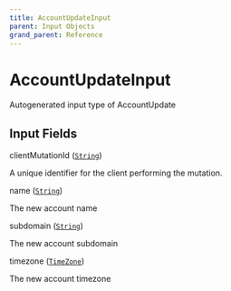 ```yaml
---
title: AccountUpdateInput
parent: Input Objects
grand_parent: Reference
---
```


<h1>AccountUpdateInput</h1>

Autogenerated input type of AccountUpdate

<h2>Input Fields</h2>

<div class="field-entry ">
  <span id="client_mutation_id" class="field-name anchored">clientMutationId (<code><a href="/docs/reference/scalar/string">String</a></code>)</span>

  <div class="description-wrapper">
   <p>A unique identifier for the client performing the mutation.</p>

  </div>
</div>

<div class="field-entry ">
  <span id="name" class="field-name anchored">name (<code><a href="/docs/reference/scalar/string">String</a></code>)</span>

  <div class="description-wrapper">
   <p>The new account name</p>

  </div>
</div>

<div class="field-entry ">
  <span id="subdomain" class="field-name anchored">subdomain (<code><a href="/docs/reference/scalar/string">String</a></code>)</span>

  <div class="description-wrapper">
   <p>The new account subdomain</p>

  </div>
</div>

<div class="field-entry ">
  <span id="timezone" class="field-name anchored">timezone (<code><a href="/docs/reference/enum/time_zone">TimeZone</a></code>)</span>

  <div class="description-wrapper">
   <p>The new account timezone</p>

  </div>
</div>


